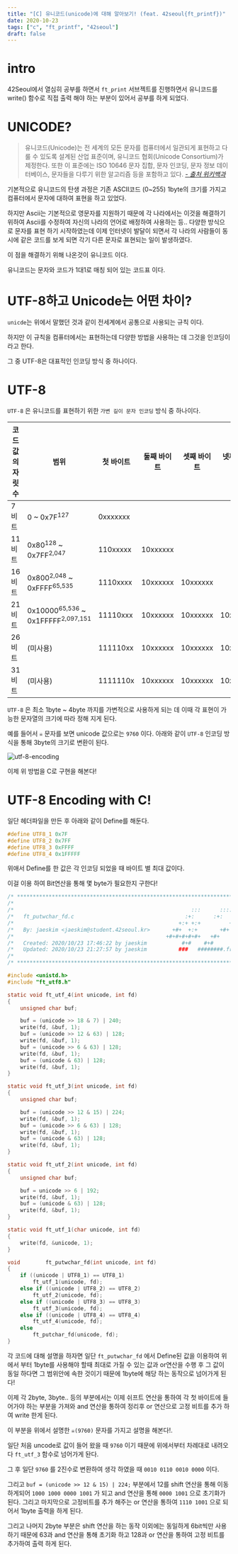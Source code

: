 ```yaml
---
title: "[C] 유니코드(unicode)에 대해 알아보기! (feat. 42seoul{ft_printf})"
date: 2020-10-23
tags: ["c", "ft_printf", "42seoul"]
draft: false
---
```


# intro

42Seoul에서 열심히 공부를 하면서 `ft_print` 서브젝트를 진행하면서 유니코드를 write() 함수로 직접 출력 해야 하는 부분이 있어서 공부를 하게 되었다.

# UNICODE?

> 유니코드(Unicode)는 전 세계의 모든 문자를 컴퓨터에서 일관되게 표현하고 다룰 수 있도록 설계된 산업 표준이며, 유니코드 협회(Unicode Consortium)가 제정한다. 또한 이 표준에는 ISO 10646 문자 집합, 문자 인코딩, 문자 정보 데이터베이스, 문자들을 다루기 위한 알고리즘 등을 포함하고 있다.
[*- 출처 위키백과*](https://ko.wikipedia.org/wiki/유니코드)

기본적으로 유니코드의 탄생 과정은 기존 ASCII코드 (0~255) 1byte의 크기를 가지고 컴퓨터에서 문자에 대하여 표현을 하고 있었다.

하지만 Ascii는 기본적으로 영문자를 지원하기 때문에 각 나라에서는 이것을 해결하기 위하여 Ascii를 수정하여 자신의 나라의 언어로 배정하여 사용하는 등.. 다양한 방식으로 문자를 표현 하기 시작하였는데 이제 인터넷이 발달이 되면서 각 나라의 사람들이 동시에 같은 코드를 보게 되면 각기 다른 문자로 표현되는 일이 발생하였다.

이 점을 해결하기 위해 나온것이 유니코드 이다.

유니코드는 문자와 코드가 1대1로 매칭 되어 있는 코드표 이다.

# UTF-8하고 Unicode는 어떤 차이?

`unicde`는 위에서 말했던 것과 같이 전세계에서 공통으로 사용되는 규칙 이다.

하지만 이 규칙을 컴퓨터에서는 표현하는데 다양한 방법을 사용하는 데 그것을 인코딩이라고 한다.

그 중 UTF-8은 대표적인 인코딩 방식 중 하나이다.

# UTF-8

`UTF-8` 은 유니코드를 표현하기 위한 `가변 길이 문자 인코딩` 방식 중 하나이다.

| 코드값의 자릿수 | 범위                                                    | 첫 바이트 | 둘째 바이트 | 셋째 바이트 | 넷째 바이트 | 다섯째 바이트 | 여섯째 바이트 |
| --------------- | ------------------------------------------------------- | --------- | ----------- | ----------- | ----------- | ------------- | ------------- |
| 7비트           | 0 ~ 0x7F<sup>127</sup>                                  | 0xxxxxxx  |             |             |             |               |               |
| 11비트          | 0x80<sup>128</sup> ~ 0x7FF<sup>2,047</sup>              | 110xxxxx  | 10xxxxxx    |             |             |               |               |
| 16비트          | 0x800<sup>2,048</sup> ~ 0xFFFF<sup>65,535</sup>         | 1110xxxx  | 10xxxxxx    | 10xxxxxx    |             |               |               |
| 21비트          | 0x10000<sup>65,536</sup> ~ 0x1FFFFF<sup>2,097,151</sup> | 11110xxx  | 10xxxxxx    | 10xxxxxx    | 10xxxxxx    |               |               |
| 26비트          | (미사용)                                                | 111110xx  | 10xxxxxx    | 10xxxxxx    | 10xxxxxx    | 10xxxxxx      |               |
| 31비트          | (미사용)                                                | 1111110x  | 10xxxxxx    | 10xxxxxx    | 10xxxxxx    | 10xxxxxx      | 10xxxxxx      |

`UTF-8` 은 최소 1byte ~ 4byte 까지를 가변적으로 사용하게 되는 데 이때 각 표현이 가능한 문자열의 크기에 따라 정해 지게 된다.

예를 들어서 `☠` 문자를 보면 unicode 값으로는 `9760` 이다.
아래와 같이 `UTF-8` 인코딩 방식을 통해 3byte의 크기로 변환이 된다.

![utf-8-encoding](image/C-유니코드(unicode)에_대해_알아보기(feat.42seoul_ft_printf)/utf-8-encoding.drawio.svg)

이제 위 방법을 C로 구현을 해본다!

# UTF-8 Encoding with C!

일단 헤더파일을 만든 후 아래와 같이 Define를 해둔다.

```c
#define UTF8_1 0x7F
#define UTF8_2 0x7FF
#define UTF8_3 0xFFFF
#define UTF8_4 0x1FFFFF
```

위애서 Define를 한 값은 각 인코딩 되었을 때 바이트 별 최대 값이다.

이걸 이용 하여 Bit연산을 통해 몇 byte가 필요한지 구한다!

```c
/* ************************************************************************** */
/*                                                                            */
/*                                                        :::      ::::::::   */
/*   ft_putwchar_fd.c                                   :+:      :+:    :+:   */
/*                                                    +:+ +:+         +:+     */
/*   By: jaeskim <jaeskim@student.42seoul.kr>       +#+  +:+       +#+        */
/*                                                +#+#+#+#+#+   +#+           */
/*   Created: 2020/10/23 17:46:22 by jaeskim           #+#    #+#             */
/*   Updated: 2020/10/23 21:27:57 by jaeskim          ###   ########.fr       */
/*                                                                            */
/* ************************************************************************** */

#include <unistd.h>
#include "ft_utf8.h"

static void	ft_utf_4(int unicode, int fd)
{
	unsigned char buf;

	buf = (unicode >> 18 & 7) | 240;
	write(fd, &buf, 1);
	buf = (unicode >> 12 & 63) | 128;
	write(fd, &buf, 1);
	buf = (unicode >> 6 & 63) | 128;
	write(fd, &buf, 1);
	buf = (unicode & 63) | 128;
	write(fd, &buf, 1);
}

static void	ft_utf_3(int unicode, int fd)
{
	unsigned char buf;

	buf = (unicode >> 12 & 15) | 224;
	write(fd, &buf, 1);
	buf = (unicode >> 6 & 63) | 128;
	write(fd, &buf, 1);
	buf = (unicode & 63) | 128;
	write(fd, &buf, 1);
}

static void	ft_utf_2(int unicode, int fd)
{
	unsigned char buf;

	buf = unicode >> 6 | 192;
	write(fd, &buf, 1);
	buf = (unicode & 63) | 128;
	write(fd, &buf, 1);
}

static void	ft_utf_1(char unicode, int fd)
{
	write(fd, &unicode, 1);
}

void		ft_putwchar_fd(int unicode, int fd)
{
	if ((unicode | UTF8_1) == UTF8_1)
		ft_utf_1(unicode, fd);
	else if ((unicode | UTF8_2) == UTF8_2)
		ft_utf_2(unicode, fd);
	else if ((unicode | UTF8_3) == UTF8_3)
		ft_utf_3(unicode, fd);
	else if ((unicode | UTF8_4) == UTF8_4)
		ft_utf_4(unicode, fd);
	else
		ft_putchar_fd(unicode, fd);
}
```

각 코드에 대해 설명을 하자면 일단 `ft_putwchar_fd` 에서 Define된 값을 이용하여 위에서 부터 1byte를 사용해야 할때 최대로 가질 수 있는 값과 or연산을 수행 후 그 값이 동일 하다면 그 범위안에 속한 것이기 때문에 1byte에 해당 하는 동작으로 넘어가게 된다!

이제 각 2byte, 3byte.. 등의 부분에서는 이제 쉬프트 연산을 통하여 각 첫 바이트에 들어가야 하는 부분을 가져와 and 연산을 통하여 정리후 or 연산으로 고정 비트를 추가 하여 write 한게 된다.

이 부분을 위에서 설명한  `☠(9760)` 문자를 가지고 설명을 해본다!.

일단 처음 uncode로 값이 들어 왔을 때 `9760` 이기 때문에 위에서부터 차례대로 내려오다 `ft_utf_3` 함수로 넘어가게 돤다.

그 후 일단 `9760` 를 2진수로 변환하여 생각 하였을 때 `0010 0110 0010 0000` 이다.

그리고 `buf = (unicode >> 12 & 15) | 224;` 부분에서 12를 shift 연산을 통해 이동하게되어 `1000 1000 0000 1001` 가 되고 and 연산을 통해 `0000 1001` 으로 초기화가 된다. 그리고 마지막으로 고정비트를 추가 해주는 or 연산을 통하여 `1110 1001` 으로 되어서 1byte 출력을 하게 된다.

그리고 나머지 2byte 부분은 shift 연산을 하는 동작 이외에는 동일하게 6bit씩만 사용하기 때문에 63과 and 연산을 통해 초기화 하고 128과 or 연산을 통하여 고정 비트를 추가하여 출력 하게 된다.

